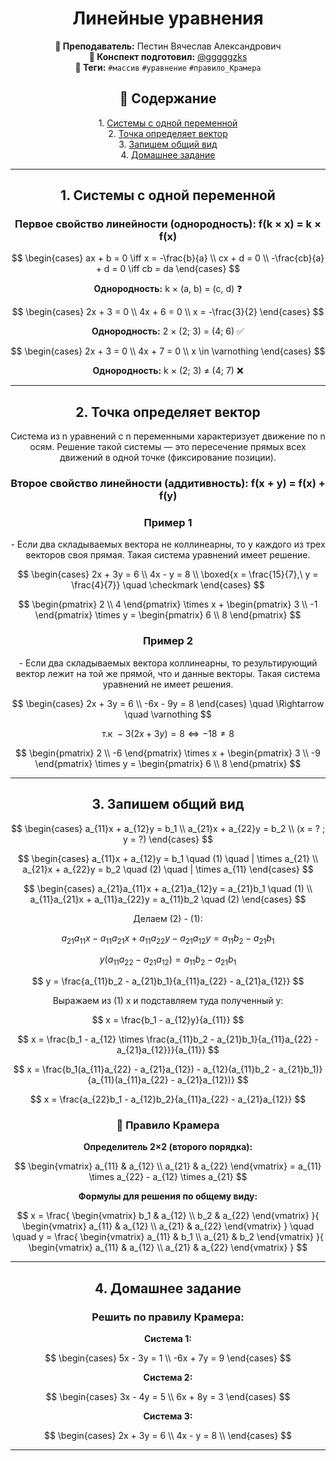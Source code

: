 <h1 align="center">Линейные уравнения</h1>

<p align="center">
<strong>🐙 Преподаватель:</strong> Пестин Вячеслав Александрович<br>
<strong>🦁 Конспект подготовил:</strong> <a href="https://t.me/gggggzks">@gggggzks</a><br>
<strong>🌴 Теги:</strong> <code>#массив</code> <code>#уравнение</code> <code>#правило_Крамера</code>
</p>

<h2 align="center">📑 Содержание</h2>
<p align="center">
1. <a href="#1-системы-с-одной-переменной">Системы с одной переменной</a><br>
2. <a href="#2-точка-определяет-вектор">Точка определяет вектор</a><br>
3. <a href="#3-запишем-общий-вид">Запишем общий вид</a><br>
4. <a href="#4-домашнее-задание">Домашнее задание</a>
</p>

---

<h2 align="center" id="1-системы-с-одной-переменной">1. Системы с одной переменной</h2>

<h3 align="center">Первое свойство линейности (однородность): f(k × x) = k × f(x)</h3>

$$
\begin{cases}
ax + b = 0 \iff x = -\frac{b}{a} \\
cx + d = 0 \\
-\frac{cb}{a} + d = 0 \iff cb = da
\end{cases}
$$

<p align="center"><strong>Однородность:</strong> k × (a, b) = (c, d) ❓</p>

$$
\begin{cases}
2x + 3 = 0 \\
4x + 6 = 0 \\
x = -\frac{3}{2}
\end{cases}
$$

<p align="center"><strong>Однородность:</strong> 2 × (2; 3) = (4; 6) ✅</p>

$$
\begin{cases}
2x + 3 = 0 \\
4x + 7 = 0 \\
x \in \varnothing
\end{cases}
$$

<p align="center"><strong>Однородность:</strong> k × (2; 3) ≠ (4; 7) ❌</p>

---

<h2 align="center" id="2-точка-определяет-вектор">2. Точка определяет вектор</h2>

<p align="center">
Система из n уравнений с n переменными характеризует движение по n осям. 
Решение такой системы — это пересечение прямых всех движений в одной точке (фиксирование позиции).
</p>

<h3 align="center">Второе свойство линейности (аддитивность): f(x + y) = f(x) + f(y)</h3>

<h3 align="center">Пример 1</h3>

<p align="center">
- Если два складываемых вектора не коллинеарны, то у каждого из трех векторов своя прямая. 
Такая система уравнений имеет решение.
</p>

$$
\begin{cases}
2x + 3y = 6 \\
4x - y = 8 \\
\boxed{x = \frac{15}{7},\ y = \frac{4}{7}} \quad \checkmark
\end{cases}
$$

$$
\begin{pmatrix}
2 \\
4
\end{pmatrix}
\times x + 
\begin{pmatrix}
3 \\
-1
\end{pmatrix}
\times y = 
\begin{pmatrix}
6 \\
8
\end{pmatrix}
$$

<h3 align="center">Пример 2</h3>

<p align="center">
- Если два складываемых вектора коллинеарны, то результирующий вектор лежит на той же прямой, 
что и данные векторы. Такая система уравнений не имеет решения.
</p>

$$
\begin{cases}
2x + 3y = 6 \\
-6x - 9y = 8
\end{cases}
\quad \Rightarrow \quad \varnothing
$$

$$\text{т.к } -3(2x + 3y) = 8 \iff -18 \neq 8$$

$$
\begin{pmatrix}
2 \\
-6
\end{pmatrix}
\times x + 
\begin{pmatrix}
3 \\
-9
\end{pmatrix}
\times y = 
\begin{pmatrix}
6 \\
8
\end{pmatrix}
$$

---

<h2 align="center" id="3-запишем-общий-вид">3. Запишем общий вид</h2>

$$
\begin{cases}
a_{11}x + a_{12}y = b_1 \\
a_{21}x + a_{22}y = b_2 \\
(x = ? ; y = ?)
\end{cases}
$$

$$
\begin{cases}
a_{11}x + a_{12}y = b_1 \quad (1) \quad | \times a_{21} \\
a_{21}x + a_{22}y = b_2 \quad (2) \quad | \times a_{11}
\end{cases}
$$

$$
\begin{cases}
a_{21}a_{11}x + a_{21}a_{12}y = a_{21}b_1 \quad (1) \\
a_{11}a_{21}x + a_{11}a_{22}y = a_{11}b_2 \quad (2)
\end{cases}
$$

<p align="center">Делаем (2) - (1):</p>

$$
a_{21}a_{11}x - a_{11}a_{21}x + a_{11}a_{22}y - a_{21}a_{12}y = a_{11}b_2 - a_{21}b_1
$$

$$
y(a_{11}a_{22} - a_{21}a_{12}) = a_{11}b_2 - a_{21}b_1
$$

$$
y = \frac{a_{11}b_2 - a_{21}b_1}{a_{11}a_{22} - a_{21}a_{12}}
$$

<p align="center">Выражаем из (1) x и подставляем туда полученный y:</p>

$$
x = \frac{b_1 - a_{12}y}{a_{11}}
$$

$$
x = \frac{b_1 - a_{12} \times \frac{a_{11}b_2 - a_{21}b_1}{a_{11}a_{22} - a_{21}a_{12}}}{a_{11}}
$$

$$
x = \frac{b_1(a_{11}a_{22} - a_{21}a_{12}) - a_{12}(a_{11}b_2 - a_{21}b_1)}{a_{11}(a_{11}a_{22} - a_{21}a_{12})}
$$

$$
x = \frac{a_{22}b_1 - a_{12}b_2}{a_{11}a_{22} - a_{21}a_{12}}
$$

<h3 align="center">🧮 Правило Крамера</h3>

<p align="center"><strong>Определитель 2×2 (второго порядка):</strong></p>

$$
\begin{vmatrix}
a_{11} & a_{12} \\
a_{21} & a_{22}
\end{vmatrix}
= a_{11} \times a_{22} - a_{12} \times a_{21}
$$

<p align="center"><strong>Формулы для решения по общему виду:</strong></p>

$$
x = \frac{
\begin{vmatrix}
b_1 & a_{12} \\
b_2 & a_{22}
\end{vmatrix}
}{
\begin{vmatrix}
a_{11} & a_{12} \\
a_{21} & a_{22}
\end{vmatrix}
}
\quad \quad
y = \frac{
\begin{vmatrix}
a_{11} & b_1 \\
a_{21} & b_2
\end{vmatrix}
}{
\begin{vmatrix}
a_{11} & a_{12} \\
a_{21} & a_{22}
\end{vmatrix}
}
$$

---

<h2 align="center" id="4-домашнее-задание">4. Домашнее задание</h2>

<h3 align="center">Решить по правилу Крамера:</h3>

<p align="center"><strong>Система 1:</strong></p>

$$
\begin{cases}
5x - 3y = 1 \\
-6x + 7y = 9
\end{cases}
$$

<p align="center"><strong>Система 2:</strong></p>

$$
\begin{cases}
3x - 4y = 5 \\
6x + 8y = 3
\end{cases}
$$

<p align="center"><strong>Система 3:</strong></p>

$$
\begin{cases}
2x + 3y = 6 \\
4x - y = 8 \\
\end{cases}
$$

---
